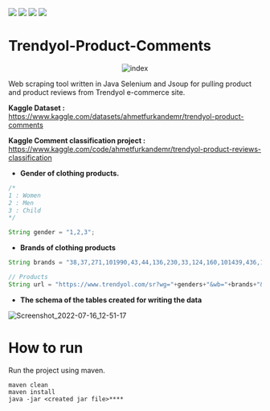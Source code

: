 ![](https://camo.githubusercontent.com/a85162d7bbc861f8f5e7e8b127ff5162e348065ae0eb91256a1efc1919f8f1ba/68747470733a2f2f696d672e736869656c64732e696f2f62616467652f4f70656e4a444b2d4544384230303f7374796c653d666f722d7468652d6261646765266c6f676f3d6f70656e6a646b266c6f676f436f6c6f723d7768697465) ![](https://img.shields.io/badge/apache_maven-C71A36?style=for-the-badge&logo=apachemaven&logoColor=white) ![](https://img.shields.io/badge/Selenium-43B02A?style=for-the-badge&logo=Selenium&logoColor=white) ![](https://img.shields.io/badge/SQLite-07405E?style=for-the-badge&logo=sqlite&logoColor=white)

# Trendyol-Product-Comments 

<div align="center">
    
![index](https://user-images.githubusercontent.com/54184905/179355852-c5f019d9-cf9b-4104-81f5-8fb645ea4c86.jpeg)

</div>


Web scraping tool written in Java Selenium and Jsoup for pulling product and product reviews from Trendyol e-commerce site.


**Kaggle Dataset :** https://www.kaggle.com/datasets/ahmetfurkandemr/trendyol-product-comments

**Kaggle Comment classification project :** https://www.kaggle.com/code/ahmetfurkandemr/trendyol-product-reviews-classification


* **Gender of clothing products.**

```java
/*
1 : Women
2 : Men
3 : Child
*/

String gender = "1,2,3";
```


* **Brands of clothing products**

```java
String brands = "38,37,271,101990,43,44,136,230,33,124,160,101439,436,189,257,146279,131,634,150,859";

// Products
String url = "https://www.trendyol.com/sr?wg="+genders+"&wb="+brands+"&wc=82&os=1&pi=";
```


* **The schema of the tables created for writing the data**

![Screenshot_2022-07-16_12-51-17](https://user-images.githubusercontent.com/54184905/179349931-1653f13a-dec4-45a9-b7eb-892672a99bba.png)

# How to run
Run the project using maven.
```
maven clean
maven install
java -jar <created jar file>****
```
